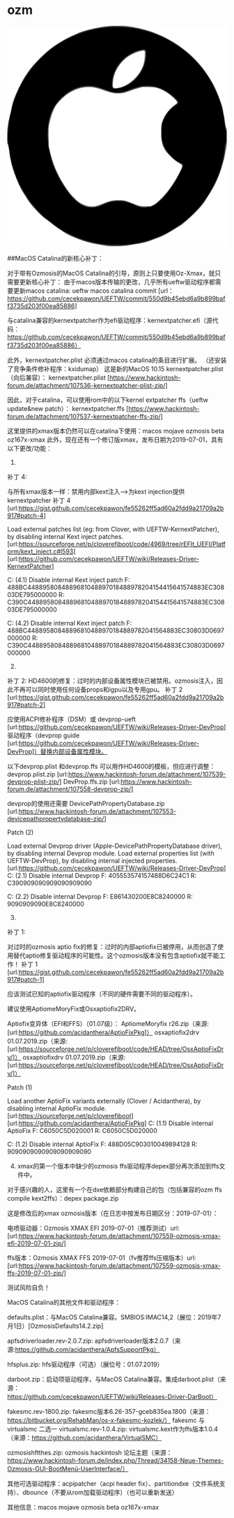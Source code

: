 # ozm

[![](https://raw.githubusercontent.com/guyezi/ozm/master/hapc/mac.png)](https://www.hackintosh-forum.de/forum/thread/43396-ozmosis-mit-macos-catalina-10-15-oz167x-xmax-extended)


##MacOS Catalina的新核心补丁：

对于带有Ozmosis的MacOS Catalina的引导，原则上只要使用Oz-Xmax，就只需要更新核心补丁：
由于macos版本传输的更改，几乎所有ueftw驱动程序都需要更新macos catalina:
ueftw macos catalina commit [url：https://github.com/cecekpawon/UEFTW/commit/550d9b45ebd6a9b899baff3735d203f00ea85886]

与catalina兼容的kernextpatcher作为efi驱动程序：kernextpatcher.efi（源代码：https://github.com/cecekpawon/UEFTW/commit/550d9b45ebd6a9b899baff3735d203f00ea85886）


此外，kernextpatcher.plist 必须通过macos catalina的条目进行扩展。
（还安装了竞争条件修补程序：kxidumap）
这是新的MacOS 10.15 kernextpatcher.plist（向后兼容）：
kernextpatcher.plist [https://www.hackintosh-forum.de/attachment/107536-kernextpatcher-plist-zip/]

因此，对于catalina，可以使用rom中的以下kernel extpatcher ffs（ueftw update&new patch）：
kernextpatcher.ffs [https://www.hackintosh-forum.de/attachment/107537-kernextpatcher-ffs-zip/]

这里提供的xmax版本仍然可以在catalina下使用：macos mojave ozmosis beta oz167x-xmax
此外，现在还有一个修订版xmax，发布日期为2019-07-01，具有以下更改/功能：

1.
补丁 4:

与所有xmax版本一样：禁用内部kext注入-->为kext injection提供kernextpatcher
补丁 4 [url:https://gist.github.com/cecekpawon/fe55262ff5ad60a2fdd9a21709a2b917#patch-4]

Load external patches list (eg: from Clover, with UEFTW-KernextPatcher), by disabling internal Kext inject patches.
[url:https://sourceforge.net/p/cloverefiboot/code/4969/tree/rEFIt_UEFI/Platform/kext_inject.c#l593]
[url:https://github.com/cecekpawon/UEFTW/wiki/Releases-Driver-KernextPatcher]

C: (4.1) Disable internal Kext inject patch
F: 488BC4488958084889681048897018488978204154415641574883EC30803DE795000000
R: C390C4488958084889681048897018488978204154415641574883EC30803DE795000000

C: (4.2) Disable internal Kext inject patch
F: 488BC44889580848896810488970184889782041564883EC30803D0697000000
R: C390C44889580848896810488970184889782041564883EC30803D0697000000


2. 
补丁 2:
HD4600的修复：过时的内部设备属性模块已被禁用。ozmosis注入，因此不再可以同时使用任何设备props和igpu以及专用gpu。
补丁 2 [url:https://gist.github.com/cecekpawon/fe55262ff5ad60a2fdd9a21709a2b917#patch-2]

应使用ACPI修补程序（DSM）或 devprop-ueft [url:https://github.com/cecekpawon/UEFTW/wiki/Releases-Driver-DevProp] 驱动程序（devprop guide [url:https://github.com/cecekpawon/UEFTW/wiki/Releases-Driver-DevProp]）替换内部设备属性模块。


以下devprop.plist 和devprop.ffs 可以用作HD4600的模板，但应进行调整：
devprop.plist.zip [url:https://www.hackintosh-forum.de/attachment/107539-devprop-plist-zip/]
DevProp.ffs.zip [url:https://www.hackintosh-forum.de/attachment/107558-devprop-zip/]

devprop的使用还需要
DevicePathPropertyDatabase.zip  [url:https://www.hackintosh-forum.de/attachment/107553-devicepathpropertydatabase-zip/]

Patch (2)

Load external Devprop driver (Apple-DevicePathPropertyDatabase driver), by disabling internal Devprop module.
Load external properties list (with UEFTW-DevProp), by disabling internal injected properties.
[url:https://github.com/cecekpawon/UEFTW/wiki/Releases-Driver-DevProp]
C: (2.1) Disable internal Devprop
F: 405553574157488D6C24C1
R: C390909090909090909090

C: (2.2) Disable internal Devprop
F: E861430200E8C8240000
R: 9090909090E8C8240000

3. 
补丁 1:

对过时的ozmosis aptio fix的修复：过时的内部aptiofix已被停用，从而创造了使用替代aptio修复驱动程序的可能性。这个ozmosis版本没有包含aptiofix就不能工作！
补丁 1 [url:https://gist.github.com/cecekpawon/fe55262ff5ad60a2fdd9a21709a2b917#patch-1]

应该测试已知的aptiofix驱动程序（不同的硬件需要不同的驱动程序）。

建议使用AptiomeMoryFix或Osxaptiofix2DRV。

Aptiofix变异体（EFI和FFS）（01.07级）：
AptiomeMoryfix r26.zip（来源:[url:https://github.com/acidanthera/AptioFixPkg]）
osxaptiofix2drv 01.07.2019.zip（来源:[url:https://sourceforge.net/p/cloverefiboot/code/HEAD/tree/OsxAptioFixDrv/]）
osxaptiofixdrv 01.07.2019.zip（来源:[url:https://sourceforge.net/p/cloverefiboot/code/HEAD/tree/OsxAptioFixDrv/]）

Patch (1)

Load another AptioFix variants externally (Clover / Acidanthera), by disabling internal AptioFix module.
[url:https://sourceforge.net/p/cloverefiboot]
[url:https://github.com/acidanthera/AptioFixPkg]
C: (1.1) Disable internal AptioFix
F: C6050C5D020001
R: C6050C5D020000

C: (1.2) Disable internal AptioFix
F: 488D05C903010049894128
R: 9090909090909090909090

4. xmax的第一个版本中缺少的ozmosis ffs驱动程序depex部分再次添加到ffs文件中。

对于感兴趣的人，这里有一个在dxe依赖部分构建自己的包（包括兼容的ozm ffs compile kext2ffs）：depex package.zip

这是修改后的xmax ozmosis版本（在日志中按发布日期区分：2019-07-01）：

电喷驱动器：Ozmosis XMAX EFI 2019-07-01（推荐测试）url: [url:https://www.hackintosh-forum.de/attachment/107559-ozmosis-xmax-efi-2019-07-01-zip/]

ffs版本：Ozmosis XMAX FFS 2019-07-01（fv推荐ffs压缩版本）url: [url:https://www.hackintosh-forum.de/attachment/107559-ozmosis-xmax-ffs-2019-07-01-zip/]

测试风险自负！


MacOS Catalina的其他文件和驱动程序：

defaults.plist：与MacOS Catalina兼容。SMBIOS:IMAC14,2（展位：2019年7月1日）[OzmosisDefaults14.2.zip]

apfsdriverloader.rev-2.0.7.zip: apfsdriverloader版本2.0.7（来源:https://github.com/acidanthera/ApfsSupportPkg）

hfsplus.zip: hfs驱动程序（可选）（展位号：01.07.2019）

darboot.zip：启动项驱动程序，与MacOS Catalina兼容。集成darboot.plist（来源：https://github.com/cecekpawon/UEFTW/wiki/Releases-Driver-DarBoot）

fakesmc.rev-1800.zip: fakesmc版本6.26-357-gceb835ea.1800（来源：https://bitbucket.org/RehabMan/os-x-fakesmc-kozlek/）
fakesmc 与 virtualsmc 二选一
virtualsmc.rev-1.0.4.zip: virtualsmc.kext作为ffs版本1.0.4（来源：https://github.com/acidanthera/VirtualSMC）

ozmosishftthes.zip: ozmosis hackintosh 论坛主题（来源：https://www.hackintosh-forum.de/index.php/Thread/34158-Neue-Themes-Ozmosis-GUI-BootMenü-UserInterface/）

其他可选驱动程序：acpipatcher（acpi header fix）、partitiondxe（文件系统支持）、dbounce（不要从rom加载驱动程序）（也可以重新发送）

其他信息：macos mojave ozmosis beta oz167x-xmax
